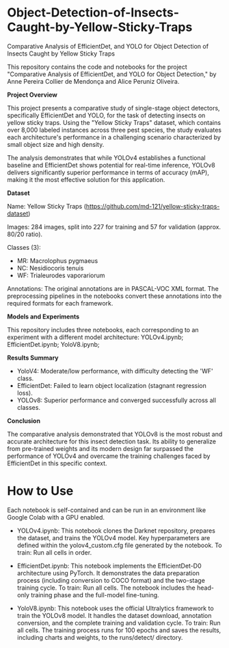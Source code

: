 # Object-Detection-of-Insects-Caught-by-Yellow-Sticky-Traps
Comparative Analysis of EfficientDet, and YOLO for Object Detection of Insects Caught by Yellow Sticky Traps

This repository contains the code and notebooks for the project "Comparative Analysis of EfficientDet, and YOLO for Object Detection," by Anne Pereira Collier de Mendonça and Alice Peruniz Oliveira.

**Project Overview**

This project presents a comparative study of single-stage object detectors, specifically EfficientDet and YOLO, for the task of detecting insects on yellow sticky traps. Using the "Yellow Sticky Traps" dataset, which contains over 8,000 labeled instances across three pest species, the study evaluates each architecture's performance in a challenging scenario characterized by small object size and high density.

The analysis demonstrates that while YOLOv4 establishes a functional baseline and EfficientDet shows potential for real-time inference, YOLOv8 delivers significantly superior performance in terms of accuracy (mAP), making it the most effective solution for this application.

**Dataset**

Name: Yellow Sticky Traps (https://github.com/md-121/yellow-sticky-traps-dataset) 

Images: 284 images, split into 227 for training and 57 for validation (approx. 80/20 ratio).

Classes (3):
- MR: Macrolophus pygmaeus
- NC: Nesidiocoris tenuis
- WF: Trialeurodes vaporariorum
  
Annotations: The original annotations are in PASCAL-VOC XML format. The preprocessing pipelines in the notebooks convert these annotations into the required formats for each framework.

**Models and Experiments**

This repository includes three notebooks, each corresponding to an experiment with a different model architecture:
YOLOv4.ipynb;
EfficientDet.ipynb;
YoloV8.ipynb;

**Results Summary**
- YoloV4: Moderate/low performance, with difficulty detecting the 'WF' class.
- EfficientDet: Failed to learn object localization (stagnant regression loss).
- YOLOv8: Superior performance and converged successfully across all classes.

**Conclusion**

The comparative analysis demonstrated that YOLOv8 is the most robust and accurate architecture for this insect detection task. Its ability to generalize from pre-trained weights and its modern design far surpassed the performance of YOLOv4 and overcame the training challenges faced by EfficientDet in this specific context.


# How to Use

Each notebook is self-contained and can be run in an environment like Google Colab with a GPU enabled.

- YOLOv4.ipynb:
This notebook clones the Darknet repository, prepares the dataset, and trains the YOLOv4 model. Key hyperparameters are defined within the yolov4_custom.cfg file generated by the notebook.
To train: Run all cells in order. 

- EfficientDet.ipynb:
This notebook implements the EfficientDet-D0 architecture using PyTorch. It demonstrates the data preparation process (including conversion to COCO format) and the two-stage training cycle.
To train: Run all cells. The notebook includes the head-only training phase and the full-model fine-tuning.

- YoloV8.ipynb:
This notebook uses the official Ultralytics framework to train the YOLOv8 model. It handles the dataset download, annotation conversion, and the complete training and validation cycle.
To train: Run all cells. The training process runs for 100 epochs and saves the results, including charts and weights, to the runs/detect/ directory.
